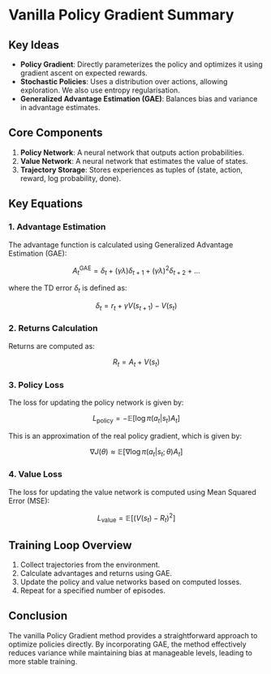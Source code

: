 # Vanilla Policy Gradient Summary

## Key Ideas

- **Policy Gradient**: Directly parameterizes the policy and optimizes it using gradient ascent on expected rewards.
- **Stochastic Policies**: Uses a distribution over actions, allowing exploration. We also use entropy regularisation.
- **Generalized Advantage Estimation (GAE)**: Balances bias and variance in advantage estimates.

## Core Components

1. **Policy Network**: A neural network that outputs action probabilities.
2. **Value Network**: A neural network that estimates the value of states.
3. **Trajectory Storage**: Stores experiences as tuples of (state, action, reward, log probability, done).

## Key Equations

### 1. Advantage Estimation

The advantage function is calculated using Generalized Advantage Estimation (GAE):

$$
A_t^{\text{GAE}} = \delta_t + (\gamma \lambda) \delta_{t+1} + (\gamma \lambda)^2 \delta_{t+2} + \dots
$$

where the TD error $\delta_t$ is defined as:

$$
\delta_t = r_t + \gamma V(s_{t+1}) - V(s_t)
$$

### 2. Returns Calculation

Returns are computed as:

$$
R_t = A_t + V(s_t)
$$

### 3. Policy Loss

The loss for updating the policy network is given by:

$$
L_{\text{policy}} = -\mathbb{E}[\log \pi(a_t | s_t) A_t]
$$

This is an approximation of the real policy gradient, which is given by:

$$
\nabla J(\theta) \approx \mathbb{E}\left[\nabla \log \pi(a_t | s_t; \theta) A_t\right]
$$

### 4. Value Loss

The loss for updating the value network is computed using Mean Squared Error (MSE):

$$
L_{\text{value}} = \mathbb{E}\left[(V(s_t) - R_t)^2\right]
$$

## Training Loop Overview

1. Collect trajectories from the environment.
2. Calculate advantages and returns using GAE.
3. Update the policy and value networks based on computed losses.
4. Repeat for a specified number of episodes.

## Conclusion

The vanilla Policy Gradient method provides a straightforward approach to optimize policies directly. By incorporating GAE, the method effectively reduces variance while maintaining bias at manageable levels, leading to more stable training.
